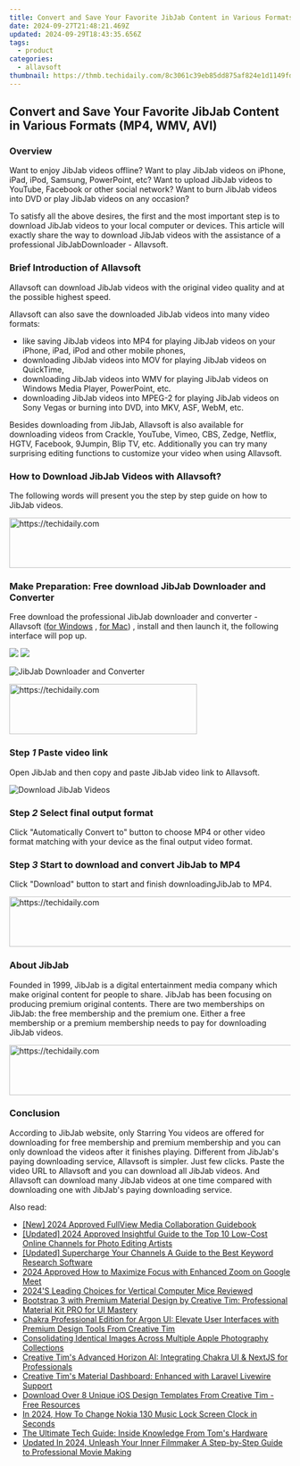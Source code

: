 ```yaml
---
title: Convert and Save Your Favorite JibJab Content in Various Formats (MP4, WMV, AVI)
date: 2024-09-27T21:48:21.469Z
updated: 2024-09-29T18:43:35.656Z
tags:
  - product
categories:
  - allavsoft
thumbnail: https://thmb.techidaily.com/8c3061c39eb85dd875af824e1d1149fd13be54628fb79ee748ce5191efb525e2.jpg
---
```


## Convert and Save Your Favorite JibJab Content in Various Formats (MP4, WMV, AVI)

### Overview

Want to enjoy JibJab videos offline? Want to play JibJab videos on iPhone, iPad, iPod, Samsung, PowerPoint, etc? Want to upload JibJab videos to YouTube, Facebook or other social network? Want to burn JibJab videos into DVD or play JibJab videos on any occasion?

To satisfy all the above desires, the first and the most important step is to download JibJab videos to your local computer or devices. This article will exactly share the way to download JibJab videos with the assistance of a professional JibJabDownloader - Allavsoft.

### Brief Introduction of Allavsoft

Allavsoft can download JibJab videos with the original video quality and at the possible highest speed.

Allavsoft can also save the downloaded JibJab videos into many video formats:

* like saving JibJab videos into MP4 for playing JibJab videos on your iPhone, iPad, iPod and other mobile phones,
* downloading JibJab videos into MOV for playing JibJab videos on QuickTime,
* downloading JibJab videos into WMV for playing JibJab videos on Windows Media Player, PowerPoint, etc.
* downloading JibJab videos into MPEG-2 for playing JibJab videos on Sony Vegas or burning into DVD, into MKV, ASF, WebM, etc.

Besides downloading from JibJab, Allavsoft is also available for downloading videos from Crackle, YouTube, Vimeo, CBS, Zedge, Netflix, HGTV, Facebook, 9Jumpin, Blip TV, etc. Additionally you can try many surprising editing functions to customize your video when using Allavsoft.

### How to Download JibJab Videos with Allavsoft?

The following words will present you the step by step guide on how to JibJab videos.

<!-- affiliate ads begin -->
<a href="https://unicoeye.pxf.io/c/5597632/2134239/18498" target="_top" id="2134239">
  <img src="//a.impactradius-go.com/display-ad/18498-2134239" border="0" alt="https://techidaily.com" width="721" height="90"/>
</a>
<img height="0" width="0" src="https://unicoeye.pxf.io/i/5597632/2134239/18498" style="position:absolute;visibility:hidden;" border="0" />
<!-- affiliate ads end -->

### Make Preparation: Free download JibJab Downloader and Converter

Free download the professional JibJab downloader and converter - Allavsoft ([for Windows](https://tools.techidaily.com/allavsoft/products/) , [for Mac](https://tools.techidaily.com/allavsoft/products/)) , install and then launch it, the following interface will pop up.

[![](https://www.allavsoft.com/how-to/../images/how-to/free-download-win.jpg)](https://tools.techidaily.com/allavsoft/products/) [![](https://www.allavsoft.com/how-to/../images/how-to/free-download-mac.jpg)](https://tools.techidaily.com/allavsoft/products/)

![JibJab Downloader and Converter](https://www.allavsoft.com/how-to/../images/allavsoft/screen-shot-600.jpg)

<!-- affiliate ads begin -->
<a href="https://aligracehair.sjv.io/c/5597632/2135358/19272" target="_top" id="2135358">
  <img src="//a.impactradius-go.com/display-ad/19272-2135358" border="0" alt="https://techidaily.com" width="336" height="90"/>
</a>
<img height="0" width="0" src="https://aligracehair.sjv.io/i/5597632/2135358/19272" style="position:absolute;visibility:hidden;" border="0" />
<!-- affiliate ads end -->

### Step _1_ Paste video link

Open JibJab and then copy and paste JibJab video link to Allavsoft.

![Download JibJab Videos](https://www.allavsoft.com/how-to/../images/how-to/download-jibjab-videos/download-jibjab-videos.jpg)

### Step _2_ Select final output format

Click "Automatically Convert to" button to choose MP4 or other video format matching with your device as the final output video format.

### Step _3_ Start to download and convert JibJab to MP4

Click "Download" button to start and finish downloadingJibJab to MP4.

<!-- affiliate ads begin -->
<a href="https://appsumo.8odi.net/c/5597632/2129738/7443" target="_top" id="2129738">
  <img src="//a.impactradius-go.com/display-ad/7443-2129738" border="0" alt="https://techidaily.com" width="728" height="90"/>
</a>
<img height="0" width="0" src="https://appsumo.8odi.net/i/5597632/2129738/7443" style="position:absolute;visibility:hidden;" border="0" />
<!-- affiliate ads end -->

### About JibJab

Founded in 1999, JibJab is a digital entertainment media company which make original content for people to share. JibJab has been focusing on producing premium original contents. There are two memberships on JibJab: the free membership and the premium one. Either a free membership or a premium membership needs to pay for downloading JibJab videos.

<!-- affiliate ads begin -->
<a href="https://ephamedtechinc.pxf.io/c/5597632/2137228/26400" target="_top" id="2137228">
  <img src="//a.impactradius-go.com/display-ad/26400-2137228" border="0" alt="https://techidaily.com" width="728" height="90"/>
</a>
<img height="0" width="0" src="https://ephamedtechinc.pxf.io/i/5597632/2137228/26400" style="position:absolute;visibility:hidden;" border="0" />
<!-- affiliate ads end -->

### Conclusion

According to JibJab website, only Starring You videos are offered for downloading for free membership and premium membership and you can only download the videos after it finishes playing. Different from JibJab's paying downloading service, Allavsoft is simpler. Just few clicks. Paste the video URL to Allavsoft and you can download all JibJab videos. And Allavsoft can download many JibJab videos at one time compared with downloading one with JibJab's paying downloading service.

<ins class="adsbygoogle"
     style="display:block"
     data-ad-format="autorelaxed"
     data-ad-client="ca-pub-7571918770474297"
     data-ad-slot="1223367746"></ins>

<ins class="adsbygoogle"
     style="display:block"
     data-ad-client="ca-pub-7571918770474297"
     data-ad-slot="8358498916"
     data-ad-format="auto"
     data-full-width-responsive="true"></ins>

<span class="atpl-alsoreadstyle">Also read:</span>
<div><ul>
<li><a href="https://eaxpv-info.techidaily.com/new-2024-approved-fullview-media-collaboration-guidebook/"><u>[New] 2024 Approved FullView Media Collaboration Guidebook</u></a></li>
<li><a href="https://youtube-data.techidaily.com/ed-2024-approved-insightful-guide-to-the-top-10-low-cost-online-channels-for-photo-editing-artists/"><u>[Updated] 2024 Approved Insightful Guide to the Top 10 Low-Cost Online Channels for Photo Editing Artists</u></a></li>
<li><a href="https://facebook-video-share.techidaily.com/updated-supercharge-your-channels-a-guide-to-the-best-keyword-research-software/"><u>[Updated] Supercharge Your Channels A Guide to the Best Keyword Research Software</u></a></li>
<li><a href="https://some-knowledge.techidaily.com/2024-approved-how-to-maximize-focus-with-enhanced-zoom-on-google-meet/"><u>2024 Approved How to Maximize Focus with Enhanced Zoom on Google Meet</u></a></li>
<li><a href="https://buynow-reviews.techidaily.com/2024s-leading-choices-for-vertical-computer-mice-reviewed/"><u>2024'S Leading Choices for Vertical Computer Mice Reviewed</u></a></li>
<li><a href="https://fox-sys.techidaily.com/bootstrap-3-with-premium-material-design-by-creative-tim-professional-material-kit-pro-for-ui-mastery/"><u>Bootstrap 3 with Premium Material Design by Creative Tim: Professional Material Kit PRO for UI Mastery</u></a></li>
<li><a href="https://fox-sys.techidaily.com/chakra-professional-edition-for-argon-ui-elevate-user-interfaces-with-premium-design-tools-from-creative-tim/"><u>Chakra Professional Edition for Argon UI: Elevate User Interfaces with Premium Design Tools From Creative Tim</u></a></li>
<li><a href="https://fox-that.techidaily.com/consolidating-identical-images-across-multiple-apple-photography-collections/"><u>Consolidating Identical Images Across Multiple Apple Photography Collections</u></a></li>
<li><a href="https://fox-sys.techidaily.com/creative-tims-advanced-horizon-ai-integrating-chakra-ui-and-nextjs-for-professionals/"><u>Creative Tim's Advanced Horizon AI: Integrating Chakra UI & NextJS for Professionals</u></a></li>
<li><a href="https://fox-sys.techidaily.com/creative-tims-material-dashboard-enhanced-with-laravel-livewire-support/"><u>Creative Tim's Material Dashboard: Enhanced with Laravel Livewire Support</u></a></li>
<li><a href="https://fox-sys.techidaily.com/download-over-8-unique-ios-design-templates-from-creative-tim-free-resources/"><u>Download Over 8 Unique iOS Design Templates From Creative Tim - Free Resources</u></a></li>
<li><a href="https://easy-unlock-android.techidaily.com/in-2024-how-to-change-nokia-130-music-lock-screen-clock-in-seconds-by-drfone-android/"><u>In 2024, How To Change Nokia 130 Music Lock Screen Clock in Seconds</u></a></li>
<li><a href="https://hardware-reviews.techidaily.com/the-ultimate-tech-guide-inside-knowledge-from-toms-hardware/"><u>The Ultimate Tech Guide: Inside Knowledge From Tom's Hardware</u></a></li>
<li><a href="https://ai-video-apps.techidaily.com/updated-in-2024-unleash-your-inner-filmmaker-a-step-by-step-guide-to-professional-movie-making/"><u>Updated In 2024, Unleash Your Inner Filmmaker A Step-by-Step Guide to Professional Movie Making</u></a></li>
</ul></div>

